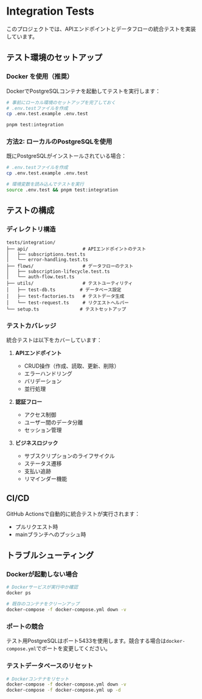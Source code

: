 # Integration Tests

このプロジェクトでは、APIエンドポイントとデータフローの統合テストを実装しています。

## テスト環境のセットアップ

### Docker を使用（推奨）

DockerでPostgreSQLコンテナを起動してテストを実行します：

```bash
# 事前にローカル環境のセットアップを完了しておく
# .env.testファイルを作成
cp .env.test.example .env.test

pnpm test:integration
```

### 方法2: ローカルのPostgreSQLを使用

既にPostgreSQLがインストールされている場合：

```bash
# .env.testファイルを作成
cp .env.test.example .env.test

# 環境変数を読み込んでテストを実行
source .env.test && pnpm test:integration
```

## テストの構成

### ディレクトリ構造

```
tests/integration/
├── api/                    # APIエンドポイントのテスト
│   ├── subscriptions.test.ts
│   └── error-handling.test.ts
├── flows/                  # データフローのテスト
│   ├── subscription-lifecycle.test.ts
│   └── auth-flow.test.ts
├── utils/                  # テストユーティリティ
│   ├── test-db.ts         # データベース設定
│   ├── test-factories.ts   # テストデータ生成
│   └── test-request.ts     # リクエストヘルパー
└── setup.ts               # テストセットアップ
```

### テストカバレッジ

統合テストは以下をカバーしています：

1. **APIエンドポイント**
   - CRUD操作（作成、読取、更新、削除）
   - エラーハンドリング
   - バリデーション
   - 並行処理

2. **認証フロー**
   - アクセス制御
   - ユーザー間のデータ分離
   - セッション管理

3. **ビジネスロジック**
   - サブスクリプションのライフサイクル
   - ステータス遷移
   - 支払い追跡
   - リマインダー機能

## CI/CD

GitHub Actionsで自動的に統合テストが実行されます：
- プルリクエスト時
- mainブランチへのプッシュ時

## トラブルシューティング

### Dockerが起動しない場合

```bash
# Dockerサービスが実行中か確認
docker ps

# 既存のコンテナをクリーンアップ
docker-compose -f docker-compose.yml down -v
```

### ポートの競合

テスト用PostgreSQLはポート5433を使用します。競合する場合は`docker-compose.yml`でポートを変更してください。

### テストデータベースのリセット

```bash
# Dockerコンテナをリセット
docker-compose -f docker-compose.yml down -v
docker-compose -f docker-compose.yml up -d
```